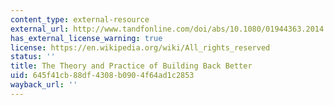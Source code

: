 ```yaml
---
content_type: external-resource
external_url: http://www.tandfonline.com/doi/abs/10.1080/01944363.2014.988597
has_external_license_warning: true
license: https://en.wikipedia.org/wiki/All_rights_reserved
status: ''
title: The Theory and Practice of Building Back Better
uid: 645f41cb-88df-4308-b090-4f64ad1c2853
wayback_url: ''
---
```

